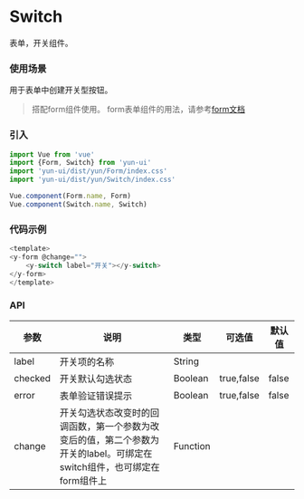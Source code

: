 # Switch

表单，开关组件。

### 使用场景

用于表单中创建开关型按钮。

> 搭配form组件使用。
> form表单组件的用法，请参考[form文档](../form/README.md)

### 引入

``` javascript
import Vue from 'vue'
import {Form, Switch} from 'yun-ui'
import 'yun-ui/dist/yun/Form/index.css'
import 'yun-ui/dist/yun/Switch/index.css'

Vue.component(Form.name, Form)
Vue.component(Switch.name, Switch)
```

### 代码示例

``` javascript
<template>
<y-form @change="">
    <y-switch label="开关"></y-switch>
</y-form>
</template>
```

### API

|      参数      |    说明    |    类型    |       可选值    |      默认值   |
|     ----      |   ----     |   ----    |      ----      |     ----     |
|   label   |  开关项的名称  |   String  |             |           |
|  checked   |   开关默认勾选状态   |   Boolean  |    true,false  |   false    |
|    error  | 表单验证错误提示    |   Boolean  | true,false | false |
|   change   | 开关勾选状态改变时的回调函数，第一个参数为改变后的值，第二个参数为开关的label。可绑定在switch组件，也可绑定在form组件上|   Function |  |  |
